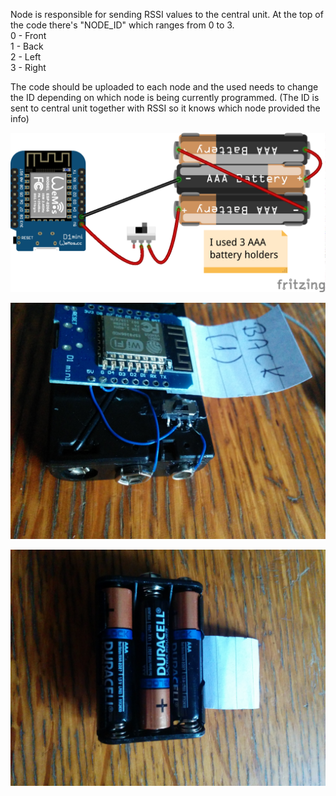 Node is responsible for sending RSSI values to the central unit. At the top of the code there's "NODE_ID" which ranges from 0 to 3.  
0 - Front  
1 - Back  
2 - Left  
3 - Right  

The code should be uploaded to each node and the used needs to change the ID depending on which node is being currently programmed. (The ID is sent to central unit together with RSSI so it knows which node provided the info)  

![](https://github.com/michalmonday/WiFi-Locator/blob/master/pics/locator_node_schematic.png)

![](https://github.com/michalmonday/WiFi-Locator/blob/master/pics/switch.jpg)

![](https://github.com/michalmonday/WiFi-Locator/blob/master/pics/node_back.jpg)


